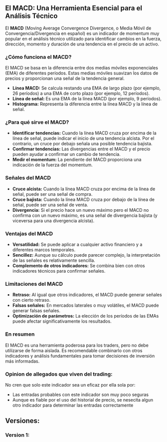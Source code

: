 ## El MACD: Una Herramienta Esencial para el Análisis Técnico

El **MACD** (Moving Average Convergence Divergence, o Media Móvil de Convergencia/Divergencia en español) es un indicador de momentum muy popular en el análisis técnico utilizado para identificar cambios en la fuerza, dirección, momento y duración de una tendencia en el precio de un activo.

### ¿Cómo funciona el MACD?
El MACD se basa en la diferencia entre dos medias móviles exponenciales (EMA) de diferentes períodos. Estas medias móviles suavizan los datos de precios y proporcionan una señal de la tendencia general. 

* **Línea MACD:** Se calcula restando una EMA de largo plazo (por ejemplo, 26 períodos) a una EMA de corto plazo (por ejemplo, 12 períodos).
* **Línea de señal:** Es una EMA de la línea MACD (por ejemplo, 9 períodos).
* **Histograma:** Representa la diferencia entre la línea MACD y la línea de señal.

### ¿Para qué sirve el MACD?
* **Identificar tendencias:** Cuando la línea MACD cruza por encima de la línea de señal, puede indicar el inicio de una tendencia alcista. Por el contrario, un cruce por debajo señala una posible tendencia bajista.
* **Confirmar tendencias:** Las divergencias entre el MACD y el precio pueden ayudar a confirmar un cambio de tendencia.
* **Medir el momentum:** La pendiente del MACD proporciona una indicación de la fuerza del momentum.

### Señales del MACD
* **Cruce alcista:** Cuando la línea MACD cruza por encima de la línea de señal, puede ser una señal de compra.
* **Cruce bajista:** Cuando la línea MACD cruza por debajo de la línea de señal, puede ser una señal de venta.
* **Divergencia:** Si el precio hace un nuevo máximo pero el MACD no confirma con un nuevo máximo, es una señal de divergencia bajista (y viceversa para una divergencia alcista).

### Ventajas del MACD
* **Versatilidad:** Se puede aplicar a cualquier activo financiero y a diferentes marcos temporales.
* **Sencillez:** Aunque su cálculo puede parecer complejo, la interpretación de las señales es relativamente sencilla.
* **Complemento de otros indicadores:** Se combina bien con otros indicadores técnicos para confirmar señales.

### Limitaciones del MACD
* **Retraso:** Al igual que otros indicadores, el MACD puede generar señales con cierto retraso.
* **Falsas señales:** En mercados laterales o muy volátiles, el MACD puede generar falsas señales.
* **Optimización de parámetros:** La elección de los períodos de las EMAs puede afectar significativamente los resultados.

### En resumen
El MACD es una herramienta poderosa para los traders, pero no debe utilizarse de forma aislada. Es recomendable combinarlo con otros indicadores y análisis fundamentales para tomar decisiones de inversión más informadas.

### Opinion de allegados que viven del trading:
No cren que solo este indicador sea un eficaz por ella sola por:
  * Las entradas probables con este indicador son muy poco seguras
  * Aunque es fiable por el uso del historial de precio, se nesecita algun otro indicador para determinar las entradas correctamente

## Versiones:
### Version 1:

